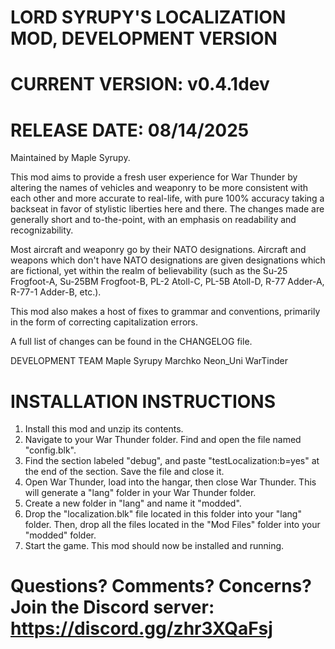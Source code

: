 # LORD SYRUPY'S LOCALIZATION MOD, DEVELOPMENT VERSION
# CURRENT VERSION: v0.4.1dev
# RELEASE DATE: 08/14/2025

Maintained by Maple Syrupy.

This mod aims to provide a fresh user experience for War Thunder by altering the names of vehicles and weaponry to be more consistent with each other and more accurate to real-life, with pure 100% accuracy taking a backseat in favor of stylistic liberties here and there. The changes made are generally short and to-the-point, with an emphasis on readability and recognizability.

Most aircraft and weaponry go by their NATO designations. Aircraft and weapons which don't have NATO designations are given designations which are fictional, yet within the realm of believability (such as the Su-25 Frogfoot-A, Su-25BM Frogfoot-B, PL-2 Atoll-C, PL-5B Atoll-D, R-77 Adder-A, R-77-1 Adder-B, etc.).

This mod also makes a host of fixes to grammar and conventions, primarily in the form of correcting capitalization errors.

A full list of changes can be found in the CHANGELOG file.

DEVELOPMENT TEAM
Maple Syrupy
Marchko
Neon_Uni
WarTinder

# INSTALLATION INSTRUCTIONS
1. Install this mod and unzip its contents.
2. Navigate to your War Thunder folder. Find and open the file named "config.blk".
3. Find the section labeled "debug", and paste "testLocalization:b=yes" at the end of the section. Save the file and close it.
4. Open War Thunder, load into the hangar, then close War Thunder. This will generate a "lang" folder in your War Thunder folder.
5. Create a new folder in "lang" and name it "modded".
6. Drop the "localization.blk" file located in this folder into your "lang" folder. Then, drop all the files located in the "Mod Files" folder into your "modded" folder.
7. Start the game. This mod should now be installed and running.

# Questions? Comments? Concerns? Join the Discord server: https://discord.gg/zhr3XQaFsj

